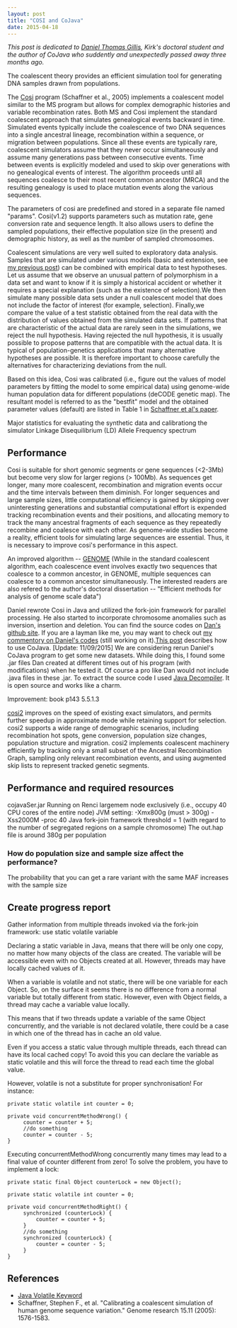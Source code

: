 ```yaml
---
layout: post
title: "COSI and CoJava"
date: 2015-04-18
---
```


<i>This post is dedicated to <a href="http://www.smithfuneralhomebroadway.com/fh/obituaries/obituary.cfm?o_id=2902785&fh_id=13749">Daniel Thomas Gillis</a>, Kirk's doctoral student and the author of CoJava who suddently and unexpectedly passed away three months ago.</i>

The coalescent theory provides an efficient simulation tool for generating DNA samples drawn from populations. 

The <a href="https://popmodels.cancercontrol.cancer.gov/gsr/packages/cosi/">Cosi</a> program (Schaffner et al., 2005) implements a coalescent model similar to the MS program but allows for complex demographic histories and variable recombination rates. Both MS and Cosi implement the standard coalescent approach that simulates genealogical events backward in time. Simulated events typically include the coalescence of two DNA sequences into a single ancestral lineage, recombination within a sequence, or migration between populations. Since all these events are typically rare, coalescent simulators assume that they never occur simultaneously and assume many generations pass between consecutive events. Time between events is explicitly modeled and used to skip over generations with no genealogical events of interest. The algorithm proceeds until all sequences coalesce to their most recent common ancestor (MRCA) and the resulting genealogy is used to place mutation events along the various sequences.

The parameters of cosi are predefined and stored in a separate file named "params". Cosi(v1.2) supports parameters such as mutation rate, gene conversion rate and sequence length. It also allows users to define the sampled populations, their effective population size (in the present) and demographic history, as well as the number of sampled chromosomes.

Coalescent simulations are very well suited to exploratory data analysis. Samples that are simulated under various models (basic and extension, see <a href="http://lybird300.github.io/2015/04/02/coalescent.html">my previous post</a>) can be combined with empirical data to test hypotheses. Let us assume that we observe an unusual pattern of polymorphism in a data set and want to know if it is simply a historical accident or whether it requires a special explanation (such as the existence of selection).We then simulate many possible data sets under a null coalescent model that does not include the factor of interest (for example, selection). Finally,we compare the value of a test statistic obtained from the real data with the distribution of values obtained from the simulated data sets. If patterns that are characteristic of the actual data are rarely seen in the simulations, we reject the null hypothesis. Having rejected the null hypothesis, it is usually possible to propose patterns that are compatible with the actual data. It is typical of population-genetics applications that many alternative hypotheses are possible. It is therefore important to choose carefully the alternatives for characterizing
deviations from the null.

Based on this idea, Cosi was calibrated (i.e., figure out the values of model parameters by fitting the model to some empirical data) using genome-wide human population data for different populations (deCODE genetic map). The resultant model is referred to as the "bestfit" model and the obtained parameter values (default) are listed in Table 1 in <a href="http://www.ncbi.nlm.nih.gov/pmc/articles/PMC1310645/">Schaffner et al's paper</a>.

Major statistics for evaluating the synthetic data and calibrationg the simulator
Linkage Disequilibrium (LD) 
Allele Frequency spectrum



<h2>Performance</h2>
Cosi is suitable for short genomic segments or gene sequences (<2-3Mb) but become very slow for larger regions (> 100Mb). As sequences get longer, many more coalescent, recombination and migration events occur and the time intervals between them diminish. For longer sequences and large sample sizes, little computational efficiency is gained by skipping over uninteresting generations and substantial computational effort is expended tracking recombination events and their positions, and allocating memory to track the many ancestral fragments of each sequence as they repeatedly recombine and coalesce with each other. As genome-wide studies become a reality, efficient tools for simulating large sequences are essential. Thus, it is necessary to improve cosi's performance in this aspect.

An improved algorithm -- <a href="http://csg.sph.umich.edu/liang/genome/">GENOME</a> (While in the standard coalescent algorithm, each coalescence event involves exactly two sequences that coalesce to a common ancestor, in GENOME, multiple sequences can coalesce to a common ancestor simultaneously. The interested readers are also refered to the author's doctoral dissertation -- "Efficient methods for analysis of genome scale data")

Daniel rewrote Cosi in Java and utilized the fork-join framework for parallel processing. He also started to incorporate chromosome anomalies such as inversion, insertion and deletion. You can find the source codes on <a href="https://github.com/dtgillis/Cojava">Dan's github site</a>. If you are a layman like me, you may want to check out <a href="https://github.com/lybird300/CoJava_linly_nov13">my commentory on Daniel's codes</a> (still working on it).<a href="http://lybird300.github.io/2015/04/20/CoJava-manual.html">This post</a> describes how to use CoJava.
[Update: 11/09/2015] We are considering rerun Daniel's CoJava program to get some new datasets. While doing this, I found some .jar files Dan created at different times out of his program (with modifications) when he tested it. Of course a pro like Dan would not include .java files in these .jar. To extract the source code I used <a href="http://jd.benow.ca/">Java Decompiler</a>. It is open source and works like a charm. 

Improvement: book p143 5.5.1.3

<a href="http://omictools.com/cosi-s7679.html">cosi2</a> improves on the speed of existing exact simulators, and permits further speedup in approximate mode while retaining support for selection. cosi2 supports a wide range of demographic scenarios, including recombination hot spots, gene conversion, population size changes, population structure and migration. cosi2 implements coalescent machinery efficiently by tracking only a small subset of the Ancestral Recombination Graph, sampling only relevant recombination events, and using augmented skip lists to represent tracked genetic segments.

<h2>Performance and required resources</h2>
cojavaSer.jar
Running on Renci largemem node exclusively (i.e., occupy 40 CPU cores of the entire node)
JVM setting: -Xmx800g (must > 300g) -Xss2000M -proc 40
Java fork-join framework threshold = 1 (with regard to the number of segregated regions on a sample chromosome)
The out.hap file is around 380g per population
<h3>How do population size and sample size affect the performance?</h3>
The probability that you can get a rare variant with the same MAF increases with the sample size

<h2>Create progress report</h2>
Gather information from multiple threads invoked via the fork-join framework: use static volatile variable

Declaring a static variable in Java, means that there will be only one copy, no matter how many objects of the class are created. The variable will be accessible even with no Objects created at all. However, threads may have locally cached values of it.

When a variable is volatile and not static, there will be one variable for each Object. So, on the surface it seems there is no difference from a normal variable but totally different from static. However, even with Object fields, a thread may cache a variable value locally.

This means that if two threads update a variable of the same Object concurrently, and the variable is not declared volatile, there could be a case in which one of the thread has in cache an old value.

Even if you access a static value through multiple threads, each thread can have its local cached copy! To avoid this you can declare the variable as static volatile and this will force the thread to read each time the global value.

However, volatile is not a substitute for proper synchronisation! For instance:

    private static volatile int counter = 0;

    private void concurrentMethodWrong() {
         counter = counter + 5;
         //do something
         counter = counter - 5;
    }
Executing concurrentMethodWrong concurrently many times may lead to a final value of counter different from zero! To solve the problem, you have to implement a lock:

    private static final Object counterLock = new Object();

    private static volatile int counter = 0;

    private void concurrentMethodRight() {
         synchronized (counterLock) {
             counter = counter + 5;
         }
         //do something
         synchronized (counterLock) {
             counter = counter - 5;
         }
    }


<h2>References</h2>
<ul>
<li><a href="http://tutorials.jenkov.com/java-concurrency/volatile.html">Java Volatile Keyword</a></li>
<li>Schaffner, Stephen F., et al. "Calibrating a coalescent simulation of human genome sequence variation." Genome research 15.11 (2005): 1576-1583.</li>
</ul>
